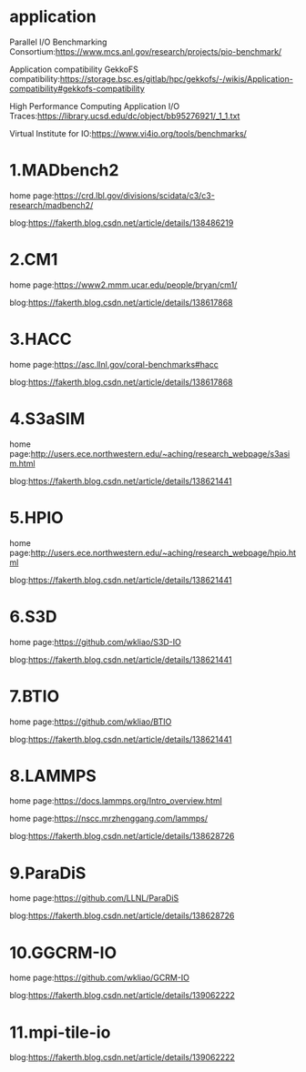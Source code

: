 # application
Parallel I/O Benchmarking Consortium:https://www.mcs.anl.gov/research/projects/pio-benchmark/

Application compatibility GekkoFS compatibility:https://storage.bsc.es/gitlab/hpc/gekkofs/-/wikis/Application-compatibility#gekkofs-compatibility

High Performance Computing Application I/O Traces:https://library.ucsd.edu/dc/object/bb95276921/_1_1.txt

Virtual Institute for IO:https://www.vi4io.org/tools/benchmarks/


# 1.MADbench2
home page:https://crd.lbl.gov/divisions/scidata/c3/c3-research/madbench2/

blog:https://fakerth.blog.csdn.net/article/details/138486219
# 2.CM1
home page:https://www2.mmm.ucar.edu/people/bryan/cm1/

blog:https://fakerth.blog.csdn.net/article/details/138617868
# 3.HACC
home page:https://asc.llnl.gov/coral-benchmarks#hacc

blog:https://fakerth.blog.csdn.net/article/details/138617868
# 4.S3aSIM
home page:http://users.ece.northwestern.edu/~aching/research_webpage/s3asim.html

blog:https://fakerth.blog.csdn.net/article/details/138621441
# 5.HPIO
home page:http://users.ece.northwestern.edu/~aching/research_webpage/hpio.html

blog:https://fakerth.blog.csdn.net/article/details/138621441
# 6.S3D
home page:https://github.com/wkliao/S3D-IO

blog:https://fakerth.blog.csdn.net/article/details/138621441
# 7.BTIO
home page:https://github.com/wkliao/BTIO

blog:https://fakerth.blog.csdn.net/article/details/138621441
# 8.LAMMPS
home page:https://docs.lammps.org/Intro_overview.html

home page:https://nscc.mrzhenggang.com/lammps/

blog:https://fakerth.blog.csdn.net/article/details/138628726
# 9.ParaDiS
home page:https://github.com/LLNL/ParaDiS

blog:https://fakerth.blog.csdn.net/article/details/138628726
# 10.GGCRM-IO
home page:https://github.com/wkliao/GCRM-IO

blog:https://fakerth.blog.csdn.net/article/details/139062222
# 11.mpi-tile-io
blog:https://fakerth.blog.csdn.net/article/details/139062222
